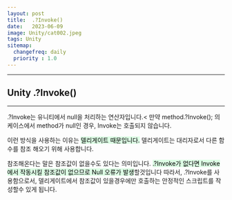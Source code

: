 ```yaml
---
layout: post
title:  .?Invoke()
date:   2023-06-09
image: Unity/cat002.jpeg
tags: Unity
sitemap:
  changefreq: daily
  priority : 1.0
---
```


---
## Unity .?Invoke()
---



.?Invoke는 유니티에서 null을 처리하는 연산자입니다.<
만약 method.?Invoke(); 의 케이스에서 method가 null인 경우,
Invoke는 호출되지 않습니다.

이런 방식을 사용하는 이유는 <mark style='background-color: #dcffe4'>델리게이트 때문입니다.</mark>
델리게이트는 대리자로서 다른 함수를 참조 해오기 위해 사용합니다.


참조해온다는 말은 참조값이 없을수도 있다는 의미입니다.
<mark style='background-color: #dcffe4'>.?Invoke가 없다면 Invoke에서 작동시킬 참조값이 없으므로 Null 오류가 발생</mark>할것입니다
따라서, .?Invoke를 사용함으로서, 델리게이트에서 참조값이 있을경우에만 호출하는
안정적인 스크립트를 작성할수 있게 됩니다.
